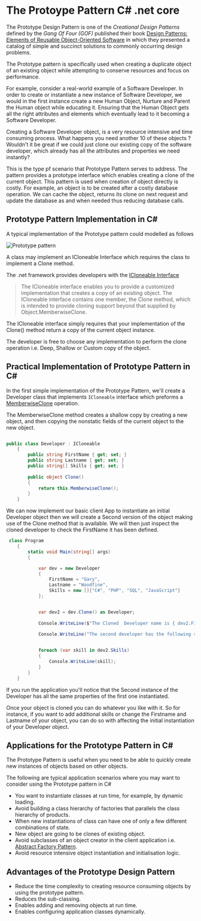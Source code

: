 # The Protoype Pattern C# .net core


The Prototype Design Pattern is one of the _Creational Design Patterns_ defined by the _Gang Of Four (GOF)_ published their book [Design Patterns: Elements of Reusable Object-Oriented Software](https://amzn.to/2PwkRfA) in which they presented a catalog of simple and succinct solutions to commonly occurring design problems.

The Prototype pattern is specifically used when creating a duplicate object of an existing object while attempting to conserve resources and focus on performance.

For example, consider a real-world example of a Software Developer. In order to create or instantiate a new instance of Software Developer, we would in the first instance create a new Human Object, Nurture and Parent the Human object while educating it. Ensuring that the Human Object gets all the right attributes and elements which eventually lead to it becoming a Software Developer. 

Creating a Software Developer object, is a very resource intensive and time consuming process. What happens you need another 10 of these objects ?  Wouldn't it be great if we could just clone our existing copy of the software developer, which already has all the attributes and properties we need instantly?

This is the type pf scenario that Prototype Pattern serves to address.  The pattern provides a prototype interface which enables creating a clone of the current object. This pattern is used when creation of object directly is costly. For example, an object is to be created after a costly database operation. We can cache the object, returns its clone on next request and update the database as and when needed thus reducing database calls.

## Prototype Pattern Implementation in C#
A typical implementation of the Prototype pattern could modelled as follows

![Prototype pattern](https://garywoodfine.com/wp-content/uploads/2019/10/Prototype-2.png)

A class may implement an ICloneable Interface which requires the class to implement a Clone method.

The .net framework provides developers with the [ICloneable Interface](https://docs.microsoft.com/en-us/dotnet/api/system.icloneable?view=netcore-3.0) 
 
 >The ICloneable interface enables you to provide a customized implementation that creates a copy of an existing object. The ICloneable interface contains one member, the Clone method, which is intended to provide cloning support beyond that supplied by Object.MemberwiseClone.
>

The ICloneable interface simply requires that your implementation of the Clone() method return a copy of the current object instance.

The developer is free to choose any implementation to perform the clone operation i.e. Deep, Shallow or Custom copy of the object.

## Practical Implementation of Prototype Pattern in C#

In the first simple implementation of the Prototype Pattern, we'll create a Developer class that implements `ICloneable` interface which preforms a [MemberwiseClone](https://docs.microsoft.com/en-us/dotnet/api/system.object.memberwiseclone?view=netcore-3.0) operation.

The MemberwiseClone method creates a shallow copy by creating a new object, and then copying the nonstatic fields of the current object to the new object.

```c#

public class Developer : ICloneable
    {
        public string FirstName { get; set; }
        public string Lastname { get; set; }
        public string[] Skills { get; set; }
        
        public object Clone()
        {
            return this.MemberwiseClone();
        }
    }

```  

We can now implement our basic client App to instantiate an initial Developer object then we will create a Second version of the object making use of the Clone method that is available.  We will then just inspect the cloned developer to check the FirstName it has been defined.

```c#
 class Program
    {
        static void Main(string[] args)
        {

            var dev = new Developer
            {
                FirstName = "Gary",
                Lastname = "Woodfine",
                Skills = new []{"C#", "PHP", "SQL", "JavaScript"}
            };


            var dev2 = dev.Clone() as Developer; 
            
            Console.WriteLine($"The Cloned  Developer name is { dev2.FirstName }  { dev2.Lastname }");
            
            Console.WriteLine("The second developer has the following skills: ");


            foreach (var skill in dev2.Skills)
            {
                Console.WriteLine(skill);
            }
        }
    }
```
If you run the application you'll notice that the Second instance of the Developer has all the same properties of the first one instantiated.

Once your object is cloned you can do whatever you like with it. So for instance, if you want to add additional skills or change the Firstname and Lastname of your object, you can do so with affecting the initial instantiation of your Developer object.

## Applications for the Prototype Pattern in C#

The Prototype Pattern is useful when you need to be able to quickly create new instances of objects based on other objects. 

The following are typical application scenarios where you may want to consider using the Prototype pattern in C#


* You want to instantiate classes at run time, for example, by dynamic loading.
* Avoid building a class hierarchy of factories that parallels the class hierarchy of products.
* When new instantiations of class can have one of only a few different combinations of state.
* New object are going to be clones of existing object.
* Avoid subclasses of an object creator in the client application i.e.  [Abstract Factory Pattern](https://garywoodfine.com/abstract-factory-design-pattern/).
* Avoid resource intensive object instantiation and initialisation logic.

## Advantages of the Prototype Design Pattern

* Reduce the time complexity to creating resource consuming objects by using the prototype pattern.
* Reduces the sub-classing.
* Enables adding and removing objects at run time.
* Enables configuring application classes dynamically.




 